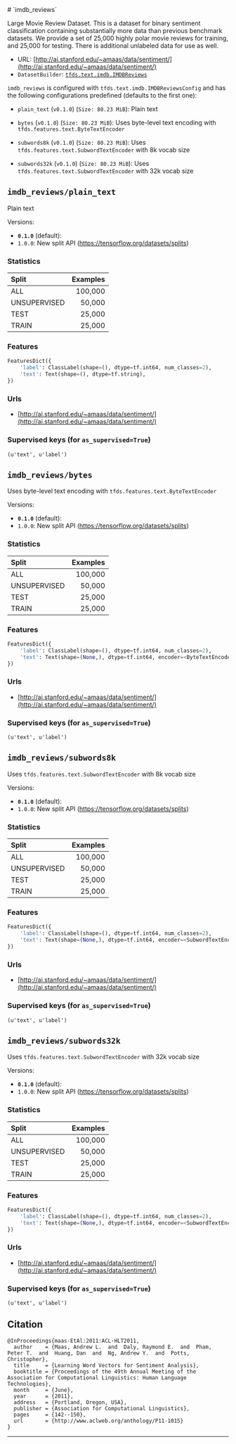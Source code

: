 <div itemscope itemtype="http://schema.org/Dataset">
  <div itemscope itemprop="includedInDataCatalog" itemtype="http://schema.org/DataCatalog">
    <meta itemprop="name" content="TensorFlow Datasets" />
  </div>
  <meta itemprop="name" content="imdb_reviews" />
  <meta itemprop="description" content="Large Movie Review Dataset.&#10;This is a dataset for binary sentiment classification containing substantially more data than previous benchmark datasets. We provide a set of 25,000 highly polar movie reviews for training, and 25,000 for testing. There is additional unlabeled data for use as well.&#10;&#10;To use this dataset:&#10;&#10;```&#10;import tensorflow_datasets as tfds&#10;&#10;ds = tfds.load('imdb_reviews')&#10;```&#10;" />
  <meta itemprop="url" content="https://www.tensorflow.org/datasets/catalog/imdb_reviews" />
  <meta itemprop="sameAs" content="http://ai.stanford.edu/~amaas/data/sentiment/" />
  <meta itemprop="citation" content="@InProceedings{maas-EtAl:2011:ACL-HLT2011,&#10;  author    = {Maas, Andrew L.  and  Daly, Raymond E.  and  Pham, Peter T.  and  Huang, Dan  and  Ng, Andrew Y.  and  Potts, Christopher},&#10;  title     = {Learning Word Vectors for Sentiment Analysis},&#10;  booktitle = {Proceedings of the 49th Annual Meeting of the Association for Computational Linguistics: Human Language Technologies},&#10;  month     = {June},&#10;  year      = {2011},&#10;  address   = {Portland, Oregon, USA},&#10;  publisher = {Association for Computational Linguistics},&#10;  pages     = {142--150},&#10;  url       = {http://www.aclweb.org/anthology/P11-1015}&#10;}&#10;" />
</div>
# `imdb_reviews`

Large Movie Review Dataset. This is a dataset for binary sentiment
classification containing substantially more data than previous benchmark
datasets. We provide a set of 25,000 highly polar movie reviews for training,
and 25,000 for testing. There is additional unlabeled data for use as well.

*   URL:
    [http://ai.stanford.edu/~amaas/data/sentiment/](http://ai.stanford.edu/~amaas/data/sentiment/)
*   `DatasetBuilder`:
    [`tfds.text.imdb.IMDBReviews`](https://github.com/tensorflow/datasets/tree/master/tensorflow_datasets/text/imdb.py)

`imdb_reviews` is configured with `tfds.text.imdb.IMDBReviewsConfig` and has the
following configurations predefined (defaults to the first one):

*   `plain_text` (`v0.1.0`) (`Size: 80.23 MiB`): Plain text

*   `bytes` (`v0.1.0`) (`Size: 80.23 MiB`): Uses byte-level text encoding with
    `tfds.features.text.ByteTextEncoder`

*   `subwords8k` (`v0.1.0`) (`Size: 80.23 MiB`): Uses
    `tfds.features.text.SubwordTextEncoder` with 8k vocab size

*   `subwords32k` (`v0.1.0`) (`Size: 80.23 MiB`): Uses
    `tfds.features.text.SubwordTextEncoder` with 32k vocab size

## `imdb_reviews/plain_text`
Plain text

Versions:

*   **`0.1.0`** (default):
*   `1.0.0`: New split API (https://tensorflow.org/datasets/splits)

### Statistics

Split        | Examples
:----------- | -------:
ALL          | 100,000
UNSUPERVISED | 50,000
TEST         | 25,000
TRAIN        | 25,000

### Features
```python
FeaturesDict({
    'label': ClassLabel(shape=(), dtype=tf.int64, num_classes=2),
    'text': Text(shape=(), dtype=tf.string),
})
```

### Urls

*   [http://ai.stanford.edu/~amaas/data/sentiment/](http://ai.stanford.edu/~amaas/data/sentiment/)

### Supervised keys (for `as_supervised=True`)
`(u'text', u'label')`

## `imdb_reviews/bytes`
Uses byte-level text encoding with `tfds.features.text.ByteTextEncoder`

Versions:

*   **`0.1.0`** (default):
*   `1.0.0`: New split API (https://tensorflow.org/datasets/splits)

### Statistics

Split        | Examples
:----------- | -------:
ALL          | 100,000
UNSUPERVISED | 50,000
TEST         | 25,000
TRAIN        | 25,000

### Features
```python
FeaturesDict({
    'label': ClassLabel(shape=(), dtype=tf.int64, num_classes=2),
    'text': Text(shape=(None,), dtype=tf.int64, encoder=<ByteTextEncoder vocab_size=257>),
})
```

### Urls

*   [http://ai.stanford.edu/~amaas/data/sentiment/](http://ai.stanford.edu/~amaas/data/sentiment/)

### Supervised keys (for `as_supervised=True`)
`(u'text', u'label')`

## `imdb_reviews/subwords8k`
Uses `tfds.features.text.SubwordTextEncoder` with 8k vocab size

Versions:

*   **`0.1.0`** (default):
*   `1.0.0`: New split API (https://tensorflow.org/datasets/splits)

### Statistics

Split        | Examples
:----------- | -------:
ALL          | 100,000
UNSUPERVISED | 50,000
TEST         | 25,000
TRAIN        | 25,000

### Features
```python
FeaturesDict({
    'label': ClassLabel(shape=(), dtype=tf.int64, num_classes=2),
    'text': Text(shape=(None,), dtype=tf.int64, encoder=<SubwordTextEncoder vocab_size=8185>),
})
```

### Urls

*   [http://ai.stanford.edu/~amaas/data/sentiment/](http://ai.stanford.edu/~amaas/data/sentiment/)

### Supervised keys (for `as_supervised=True`)
`(u'text', u'label')`

## `imdb_reviews/subwords32k`
Uses `tfds.features.text.SubwordTextEncoder` with 32k vocab size

Versions:

*   **`0.1.0`** (default):
*   `1.0.0`: New split API (https://tensorflow.org/datasets/splits)

### Statistics

Split        | Examples
:----------- | -------:
ALL          | 100,000
UNSUPERVISED | 50,000
TEST         | 25,000
TRAIN        | 25,000

### Features
```python
FeaturesDict({
    'label': ClassLabel(shape=(), dtype=tf.int64, num_classes=2),
    'text': Text(shape=(None,), dtype=tf.int64, encoder=<SubwordTextEncoder vocab_size=32650>),
})
```

### Urls

*   [http://ai.stanford.edu/~amaas/data/sentiment/](http://ai.stanford.edu/~amaas/data/sentiment/)

### Supervised keys (for `as_supervised=True`)
`(u'text', u'label')`

## Citation
```
@InProceedings{maas-EtAl:2011:ACL-HLT2011,
  author    = {Maas, Andrew L.  and  Daly, Raymond E.  and  Pham, Peter T.  and  Huang, Dan  and  Ng, Andrew Y.  and  Potts, Christopher},
  title     = {Learning Word Vectors for Sentiment Analysis},
  booktitle = {Proceedings of the 49th Annual Meeting of the Association for Computational Linguistics: Human Language Technologies},
  month     = {June},
  year      = {2011},
  address   = {Portland, Oregon, USA},
  publisher = {Association for Computational Linguistics},
  pages     = {142--150},
  url       = {http://www.aclweb.org/anthology/P11-1015}
}
```

--------------------------------------------------------------------------------
